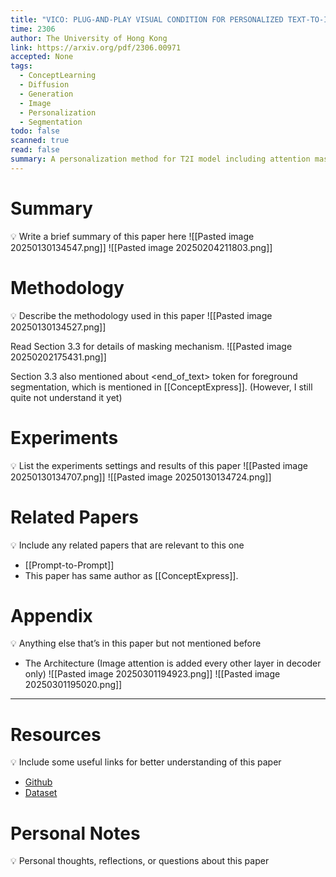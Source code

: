 ```yaml
---
title: "VICO: PLUG-AND-PLAY VISUAL CONDITION FOR PERSONALIZED TEXT-TO-IMAGE GENERATION"
time: 2306
author: The University of Hong Kong
link: https://arxiv.org/pdf/2306.00971
accepted: None
tags:
  - ConceptLearning
  - Diffusion
  - Generation
  - Image
  - Personalization
  - Segmentation
todo: false
scanned: true
read: false
summary: A personalization method for T2I model including attention masks.
---
```

# Summary
💡 Write a brief summary of this paper here
![[Pasted image 20250130134547.png]]
![[Pasted image 20250204211803.png]]
# Methodology
💡 Describe the methodology used in this paper
![[Pasted image 20250130134527.png]]

Read Section 3.3 for details of masking mechanism.
![[Pasted image 20250202175431.png]]

Section 3.3 also mentioned about <end_of_text> token for foreground segmentation, which is mentioned in [[ConceptExpress]].
(However, I still quite not understand it yet)

# Experiments
💡 List the experiments settings and results of this paper
![[Pasted image 20250130134707.png]]
![[Pasted image 20250130134724.png]]
# Related Papers
💡 Include any related papers that are relevant to this one
- [[Prompt-to-Prompt]]
- This paper has same author as [[ConceptExpress]].
# Appendix
💡 Anything else that’s in this paper but not mentioned before
- The Architecture (Image attention is added every other layer in decoder only)
![[Pasted image 20250301194923.png]]
![[Pasted image 20250301195020.png]]


---
# Resources
💡 Include some useful links for better understanding of this paper
- [Github](https://github.com/haoosz/ViCo)
- [Dataset](https://drive.google.com/drive/folders/1o3iTN5P6PX-DK3Ql_wSdH-swVvGYIG9I)
# Personal Notes
💡 Personal thoughts, reflections, or questions about this paper